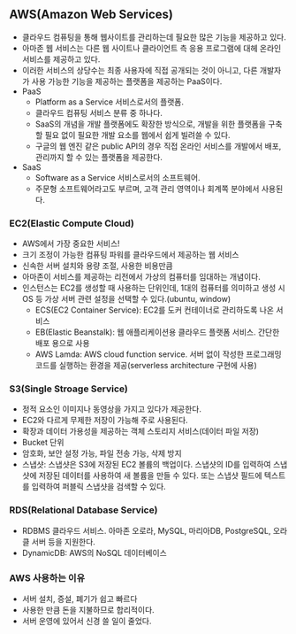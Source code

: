 ## AWS(Amazon Web Services)
- 클라우드 컴퓨팅을 통해 웹사이트를 관리하는데 필요한 많은 기능을 제공하고 있다.
- 아마존 웹 서비스는 다른 웹 사이트나 클라이언트 측 응용 프로그램에 대헤 온라인 서비스를 제공하고 있다.
- 이러한 서비스의 상당수는 최종 사용자에 직접 공개되는 것이 아니고, 다른 개발자가 사용 가능한 기능을 제공하는 플랫폼을 제공하는 PaaS이다.
- PaaS
  - Platform as a Service 서비스로서의 플랫폼.
  - 클라우드 컴퓨팅 서비스 분류 중 하나다.
  - SaaS의 개념을 개발 플랫폼에도 확장한 방식으로, 개발을 위한 플랫폼을 구축할 필요 없이 필요한 개발 요소를 웹에서 쉽게 빌려쓸 수 있다.
  - 구글의 웹 엔진 같은 public API의 경우 직접 온라인 서비스를 개발에서 배포, 관리까지 할 수 있는 플랫폼을 제공한다.
- SaaS
  - Software as a Service 서비스로서의 소프트웨어.
  - 주문형 소프트웨어라고도 부르며, 고객 관리 영역이나 회계쪽 분야에서 사용된다.

### EC2(Elastic Compute Cloud)
- AWS에서 가장 중요한 서비스!
- 크기 조정이 가능한 컴퓨팅 파워를 클라우드에서 제공하는 웹 서비스
- 신속한 서버 설치와 용량 조절, 사용한 비용만큼 
- 아마존이 서비스를 제공하는 리전에서 가상의 컴퓨터를 임대하는 개념이다.
- 인스턴스는 EC2를 생성할 때 사용하는 단위인데, 1대의 컴퓨터를 의미하고 생성 시 OS 등 가상 서버 관련 설정을 선택할 수 있다.(ubuntu, window)
  - ECS(EC2 Container Service): EC2를 도커 컨테이너로 관리하도록 나온 서비스
  - EB(Elastic Beanstalk): 웹 애플리케이션용 클라우드 플랫폼 서비스. 간단한 배포 용으로 사용 
  - AWS Lamda: AWS cloud function service. 서버 없이 작성한 프로그래밍 코드를 실행하는 환경을 제공(serverless architecture 구현에 사용)

### S3(Single Stroage Service)
- 정적 요소인 이미지나 동영상을 가지고 있다가 제공한다.
- EC2와 다르게 무제한 저장이 가능해 주로 사용된다.
- 확장과 데이터 가용성을 제공하는 객체 스토리지 서비스(데이터 파일 저장)
- Bucket 단위
- 암호화, 보안 설정 가능, 파일 전송 가능, 삭제 방지 
- 스냅샷: 스냅샷은 S3에 저장된 EC2 볼륨의 백업이다. 스냅샷의 ID를 입력하여 스냅샷에 저장된 데이터를 사용하여 새 볼륨을 만들 수 있다. 또는 스냅샷 필드에 텍스트를 입력하여 퍼블릭 스냅샷을 검색할 수 있다.

### RDS(Relational Database Service)
- RDBMS 클라우드 서비스. 아마존 오로라, MySQL, 마리아DB, PostgreSQL, 오라클 서버 등을 지원한다.
- DynamicDB: AWS의 NoSQL 데이터베이스 

### AWS 사용하는 이유
- 서버 설치, 증설, 폐기가 쉽고 빠르다
- 사용한 만큼 돈을 지불하므로 합리적이다.
- 서버 운영에 있어서 신경 쓸 일이 줄었다.
